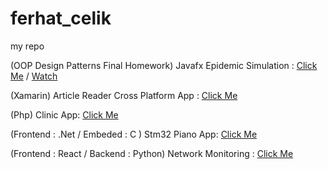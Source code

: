 # ferhat_celik
my repo

(OOP Design Patterns Final Homework) Javafx Epidemic Simulation : [Click Me](https://github.com/celikferhat/ferhat_celik/tree/master/OOP/Final)  /  [Watch](https://www.youtube.com/watch?v=eoTLKz-cvxs)

(Xamarin) Article Reader Cross Platform App : [Click Me](https://github.com/celikferhat/ferhat_celik/tree/master/SArticle)

(Php) Clinic App: [Click Me](http://simgepsikoloji.rf.gd/)

(Frontend : .Net / Embeded : C ) Stm32 Piano App: [Click Me](https://github.com/celikferhat/ferhat_celik/tree/master/STM32_Projects%20-%20.Net%20Gui)

(Frontend : React / Backend : Python) Network Monitoring : [Click Me](https://github.com/celikferhat/ferhat_celik/tree/master/Network%20Monitoring)
